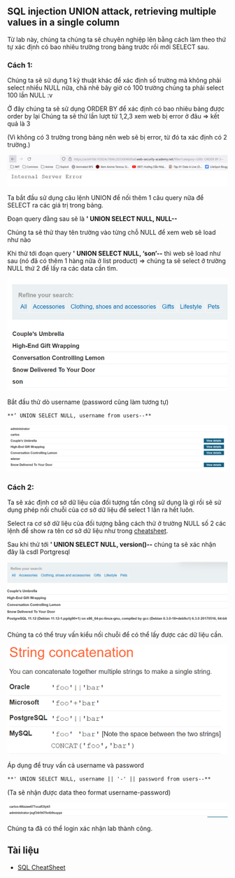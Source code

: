 ## SQL injection UNION attack, retrieving multiple values in a single column

Từ lab này, chúng ta chúng ta sẽ chuyên nghiệp lên bằng cách làm theo thứ tự xác định có bao nhiêu trường trong bảng trước rồi mới SELECT sau.

### Cách 1:

Chúng ta sẽ sử dụng 1 kỹ thuật khác để xác định số trường mà không phải select nhiều NULL nữa, chã nhẽ bây giờ có 100 trường chúng ta phải select 100 lần NULL :v

Ở đây chúng ta sẽ sử dụng ORDER BY để xác định có bao nhiêu bảng được order by lại
Chúng ta sẽ thử lần lượt từ 1,2,3 xem web bị error ở đâu => kết quả là 3

(Vì không có 3 trường trong bảng nên web sẽ bị error, từ đó ta xác định có 2 trường.)

![](/imgs/SQL-Injection/9.png?raw=true)

Ta bắt đầu sử dụng câu lệnh UNION để nối thêm 1 câu query nữa để SELECT ra các giá trị trong bảng.

Đoạn query đằng sau sẽ là **' UNION SELECT NULL, NULL--**

Chúng ta sẽ thử thay tên trường vào từng chỗ NULL để xem web sẽ load như nào

Khi thử tới đoạn query **' UNION SELECT NULL, ‘son’--** thì web sẽ load như sau (nó đã có thêm 1 hàng nữa ở list product) => chúng ta sẽ select ở trường NULL thứ 2 để lấy ra các data cần tìm.

![](/imgs/SQL-Injection/10.png?raw=true)

Bắt đầu thử dò username (password cũng làm tương tự)
```markdown
**‘ UNION SELECT NULL, username from users--**
```

![](/imgs/SQL-Injection/11.png?raw=true)

### Cách 2:

Ta sẽ xác định cơ sở dữ liệu của đối tượng tấn công sử dụng là gì rồi sẽ sử dụng phép nối chuỗi của cơ sở dữ liệu để select 1 lần ra hết luôn.

Select ra cơ sở dữ liệu của đối tượng bằng cách thử ở trường NULL số 2 các lệnh để show ra tên cơ sở dữ liệu như trong [cheatsheet](https://portswigger.net/web-security/sql-injection/cheat-sheet).

Sau khi thử tới **' UNION SELECT NULL, version()--** chúng ta sẽ xác nhận đây là csdl Portgresql

![](/imgs/SQL-Injection/12.png?raw=true)

Chúng ta có thể truy vấn kiểu nối chuỗi để có thể lấy được các dữ liệu cần.

![](/imgs/SQL-Injection/13.png?raw=true)

Áp dụng để truy vấn cả username và password

```markdown
**' UNION SELECT NULL, username || '-' || password from users--**
```

(Ta sẽ nhận được data theo format username-password)

![](/imgs/SQL-Injection/14.png?raw=true)

Chúng ta đã có thể login xác nhận lab thành công.

## Tài liệu
- [SQL CheatSheet](https://portswigger.net/web-security/sql-injection/cheat-sheet)

